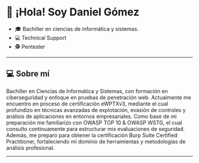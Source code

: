 # 👋 ¡Hola! Soy Daniel Gómez

- 🎓 Bachiller en ciencias de informática y sistemas.
- 💻 Technical Support
- 🕵️ Pentester  

---

## 💻 Sobre mí

Bachiller en Ciencias de Informática y Sistemas, con formación en ciberseguridad y enfoque en pruebas de penetración web. Actualmente me encuentro en proceso de certificación eWPTXv3, mediante el cual profundizo en técnicas avanzadas de explotación, evasión de controles y análisis de aplicaciones en entornos empresariales. Como base de mi preparación me familiarizo con OWASP TOP 10 & OWASP WSTG, el cual consulto continuamente para estructurar mis evaluaciones de seguridad. Además, me preparo para obtener la certificación Burp Suite Certified Practitioner, fortaleciendo mi dominio de herramientas y metodologías de análisis profesional.

---

